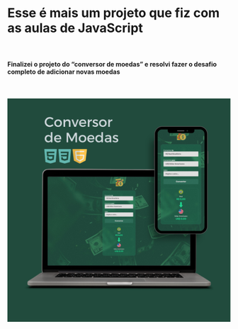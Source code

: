 <h1>Esse é mais um projeto que fiz com as aulas de JavaScript</h1>
<br>
<h4>Finalizei o projeto do “conversor de moedas” e resolvi fazer o desafio completo de adicionar novas moedas</h4>
<br>
<br>
<img src="https://raw.githubusercontent.com/sidneydevfrontend/Convert-Money/refs/heads/main/assets/Conversor%20de%20Moedas.png?token=GHSAT0AAAAAADJRAMDPWPZRUIMDD3RWYAEA2FE5WAQ" />
<br>
<br>
